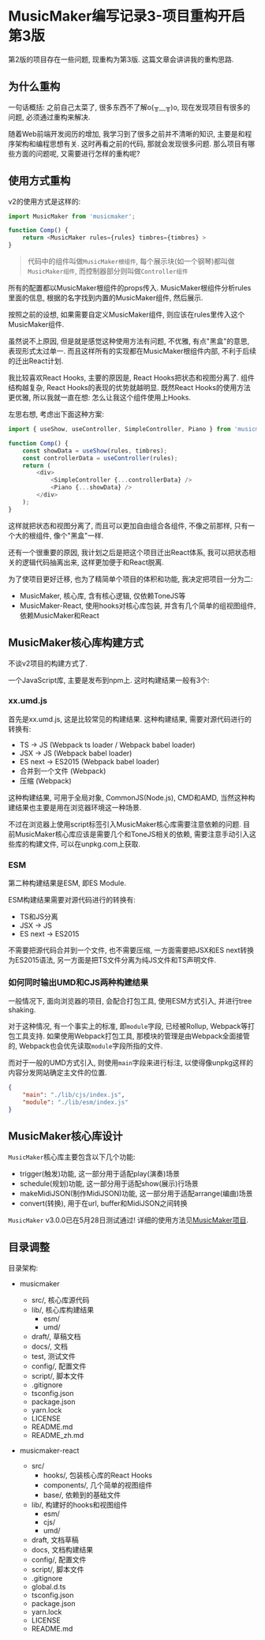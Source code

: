 <h1>MusicMaker编写记录3-项目重构开启第3版</h1>

第2版的项目存在一些问题, 现重构为第3版. 这篇文章会讲讲我的重构思路.

## 为什么重构

一句话概括: 之前自己太菜了, 很多东西不了解o(╥﹏╥)o, 现在发现项目有很多的问题, 必须通过重构来解决.

随着Web前端开发阅历的增加, 我学习到了很多之前并不清晰的知识, 主要是和程序架构和编程思想有关. 这时再看之前的代码, 那就会发现很多问题. 那么项目有哪些方面的问题呢, 又需要进行怎样的重构呢?

## 使用方式重构

v2的使用方式是这样的:

```js
import MusicMaker from 'musicmaker';

function Comp() {
    return <MusicMaker rules={rules} timbres={timbres} >
}
```

> 代码中的组件叫做`MusicMaker根组件`, 每个展示块(如一个钢琴)都叫做`MusicMaker组件`, 而控制器部分则叫做`Controller组件`

所有的配置都以MusicMaker根组件的props传入. MusicMaker根组件分析rules里面的信息, 根据的名字找到内置的MusicMaker组件, 然后展示.

按照之前的设想, 如果需要自定义MusicMaker组件, 则应该在rules里传入这个MusicMaker组件.

虽然说不上原因, 但是就是感觉这种使用方法有问题, 不优雅, 有点"黑盒"的意思, 表现形式太过单一. 而且这样所有的实现都在MusicMaker根组件内部, 不利于后续的迁出React计划.

我比较喜欢React Hooks, 主要的原因是, React Hooks把状态和视图分离了. 组件结构越复杂, React Hooks的表现的优势就越明显. 既然React Hooks的使用方法更优雅, 所以我就一直在想: 怎么让我这个组件使用上Hooks.

左思右想, 考虑出下面这种方案:

```js
import { useShow, useController, SimpleController, Piano } from 'musicmaker-react';

function Comp() {
    const showData = useShow(rules, timbres);
    const controllerData = useController(rules);
    return (
        <div>
            <SimpleController {...controllerData} />
            <Piano {...showData} />
        </div>
    );
}
```

这样就把状态和视图分离了, 而且可以更加自由组合各组件, 不像之前那样, 只有一个大的根组件, 像个"黑盒"一样.

还有一个很重要的原因, 我计划之后是把这个项目迁出React体系, 我可以把状态相关的逻辑代码抽离出来, 这样更加便于和React脱离.

为了使项目更好迁移, 也为了精简单个项目的体积和功能, 我决定把项目一分为二:

* MusicMaker, 核心库, 含有核心逻辑, 仅依赖ToneJS等
* MusicMaker-React, 使用hooks对核心库包装, 并含有几个简单的组视图组件, 依赖MusicMaker和React

## MusicMaker核心库构建方式

不谈v2项目的构建方式了.

一个JavaScript库, 主要是发布到npm上. 这时构建结果一般有3个:

### xx.umd.js

首先是xx.umd.js, 这是比较常见的构建结果. 这种构建结果, 需要对源代码进行的转换有:
* TS -> JS (Webpack ts loader / Webpack babel loader)
* JSX -> JS (Webpack babel loader)
* ES next -> ES2015 (Webpack babel loader)
* 合并到一个文件 (Webpack)
* 压缩 (Webpack)

这种构建结果, 可用于全局对象, CommonJS(Node.js), CMD和AMD, 当然这种构建结果也主要是用在浏览器环境这一种场景.

不过在浏览器上使用script标签引入MusicMaker核心库需要注意依赖的问题. 目前MusicMaker核心库应该是需要几个和ToneJS相关的依赖, 需要注意手动引入这些库的构建文件, 可以在unpkg.com上获取.

### ESM

第二种构建结果是ESM, 即ES Module.

ESM构建结果需要对源代码进行的转换有:
* TS和JS分离
* JSX -> JS
* ES next -> ES2015

不需要把源代码合并到一个文件, 也不需要压缩, 一方面需要把JSX和ES next转换为ES2015语法, 另一方面是把TS文件分离为纯JS文件和TS声明文件.

### 如何同时输出UMD和CJS两种构建结果

一般情况下, 面向浏览器的项目, 会配合打包工具, 使用ESM方式引入, 并进行tree shaking.

对于这种情况, 有一个事实上的标准, 即`module`字段, 已经被Rollup, Webpack等打包工具支持. 如果使用Webpack打包工具, 那模块的管理是由Webpack全面接管的, Webpack也会优先读取`module`字段所指的文件.

而对于一般的UMD方式引入, 则使用`main`字段来进行标注, 以使得像unpkg这样的内容分发网站确定主文件的位置.

```json
{
    "main": "./lib/cjs/index.js",
    "module": "./lib/esm/index.js"
}
```

## MusicMaker核心库设计

`MusicMaker`核心库主要包含以下几个功能:
  * trigger(触发)功能, 这一部分用于适配play(演奏)场景
  * schedule(规划)功能, 这一部分用于适配show(展示)行场景
  * makeMidiJSON(制作MidiJSON)功能, 这一部分用于适配arrange(编曲)场景
  * convert(转换), 用于在url, buffer和MidiJSON之间转换

`MusicMaker` v3.0.0已在5月28日测试通过! 详细的使用方法见[MusicMaker项目](https://github.com/sien75/musicmaker).

## 目录调整

目录架构:

* musicmaker
  * src/, 核心库源代码
  * lib/, 核心库构建结果
    * esm/
    * umd/
  * draft/, 草稿文档
  * docs/, 文档
  * test, 测试文件
  * config/, 配置文件
  * script/, 脚本文件
  * .gitignore
  * tsconfig.json
  * package.json
  * yarn.lock
  * LICENSE
  * README.md
  * README_zh.md

* musicmaker-react
  * src/
    * hooks/, 包装核心库的React Hooks
    * components/, 几个简单的视图组件
    * base/, 依赖到的基础文件
  * lib/, 构建好的hooks和视图组件
    * esm/
    * cjs/
    * umd/
  * draft, 文档草稿
  * docs, 文档构建结果
  * config/, 配置文件
  * script/, 脚本文件
  * .gitignore
  * global.d.ts
  * tsconfig.json
  * package.json
  * yarn.lock
  * LICENSE
  * README.md
